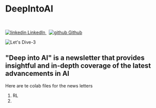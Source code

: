 <h1>DeepIntoAI</h1>

<br>

<p>
  <a href="https://www.linkedin.com/in/zoya-jamadar-56888b202/" rel="nofollow noreferrer">
    <img src="https://i.stack.imgur.com/gVE0j.png" alt="linkedin"> LinkedIn
  </a> &nbsp; 
  <a href="https://github.com/gigDevelopment10" rel="nofollow noreferrer">
    <img src="https://i.stack.imgur.com/tskMh.png" alt="github"> Github
  </a>
</p>

![Let's Dive-3](https://user-images.githubusercontent.com/84071291/218298063-cdea75c0-36f2-4da8-a1d6-531b9f61b701.png)

<h2>"Deep into AI" is a newsletter that provides insightful and in-depth coverage of the latest advancements in AI</h2>

Here are te colab files for the news letters 


1. RL 
2. 
